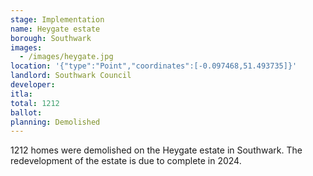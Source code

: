 ```yaml
---
stage: Implementation 
name: Heygate estate 
borough: Southwark
images:
  - /images/heygate.jpg
location: '{"type":"Point","coordinates":[-0.097468,51.493735]}'
landlord: Southwark Council
developer:
itla:
total: 1212
ballot:
planning: Demolished
---
```

1212 homes were demolished on the Heygate estate in Southwark.
The redevelopment of the estate is due to complete in 2024.

